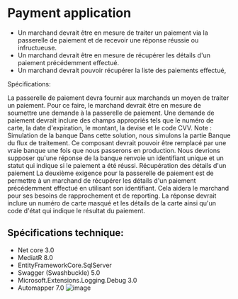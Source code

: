 # Payment application 

- Un marchand devrait être en mesure de traiter un paiement via la passerelle de paiement et de recevoir une réponse réussie ou infructueuse. 
- Un marchand devrait être en mesure de récupérer les détails d'un paiement précédemment effectué.
- Un marchand devrait pouvoir récupérer la liste des paiements effectué,


Spécifications: 

La passerelle de paiement devra fournir aux marchands un moyen de traiter un paiement. 
Pour ce faire, le marchand devrait être en mesure de soumettre une demande à la passerelle de paiement. 
Une demande de paiement devrait inclure des champs appropriés tels que le numéro de carte, la date d'expiration, le montant, la devise et le code CVV.
Note : Simulation de la banque Dans cette solution, nous simulons la partie Banque du flux de traitement. Ce composant devrait pouvoir être remplacé par une vraie banque une fois que nous passerons en production. Nous devrions supposer qu'une réponse de la banque renvoie un identifiant unique et un statut qui indique si le paiement a été réussi.
Récupération des détails d'un paiement La deuxième exigence pour la passerelle de paiement est de permettre à un marchand de récupérer les détails d'un paiement précédemment effectué en utilisant son identifiant. Cela aidera le marchand pour ses besoins de rapprochement et de reporting. La réponse devrait inclure un numéro de carte masqué et les détails de la carte ainsi qu'un code d'état qui indique le résultat du paiement.


## Spécifications technique:

- Net core 3.0
- MediatR 8.0
- EntityFrameworkCore.SqlServer
- Swagger (Swashbuckle) 5.0
- Microsoft.Extensions.Logging.Debug 3.0
- Automapper 7.0
![image](https://user-images.githubusercontent.com/1537858/225599720-c956b07e-5f52-42ed-a6ff-396028f7ad56.png)
